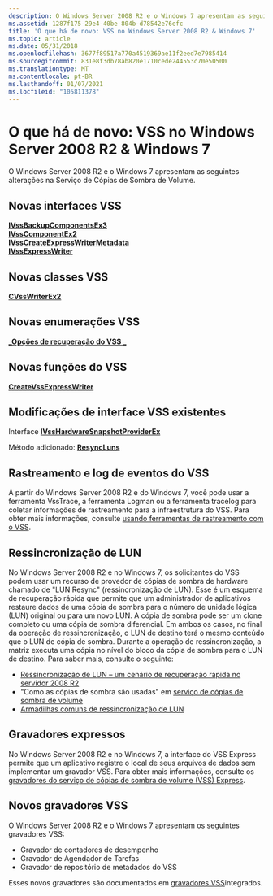 ```yaml
---
description: O Windows Server 2008 R2 e o Windows 7 apresentam as seguintes alterações na Serviço de Cópias de Sombra de Volume.
ms.assetid: 1287f175-29e4-40be-804b-d78542e76efc
title: 'O que há de novo: VSS no Windows Server 2008 R2 & Windows 7'
ms.topic: article
ms.date: 05/31/2018
ms.openlocfilehash: 3677f89517a770a4519369ae11f2eed7e7985414
ms.sourcegitcommit: 831e8f3db78ab820e1710cede244553c70e50500
ms.translationtype: MT
ms.contentlocale: pt-BR
ms.lasthandoff: 01/07/2021
ms.locfileid: "105811378"
---
```

# <a name="whats-new-vss-in-windows-server-2008-r2--windows-7"></a>O que há de novo: VSS no Windows Server 2008 R2 & Windows 7

O Windows Server 2008 R2 e o Windows 7 apresentam as seguintes alterações na Serviço de Cópias de Sombra de Volume.

## <a name="new-vss-interfaces"></a>Novas interfaces VSS

<dl>

[**IVssBackupComponentsEx3**](/windows/desktop/api/VsBackup/nl-vsbackup-ivssbackupcomponentsex3)  
[**IVssComponentEx2**](/windows/desktop/api/VsWriter/nl-vswriter-ivsscomponentex2)  
[**IVssCreateExpressWriterMetadata**](/windows/desktop/api/VsWriter/nl-vswriter-ivsscreateexpresswritermetadata)  
[**IVssExpressWriter**](/windows/desktop/api/VsWriter/nl-vswriter-ivssexpresswriter)  
</dl>

## <a name="new-vss-classes"></a>Novas classes VSS

<dl>

[**CVssWriterEx2**](/windows/desktop/api/VsWriter/nl-vswriter-cvsswriterex2)  
</dl>

## <a name="new-vss-enumerations"></a>Novas enumerações VSS

<dl>

[**\_Opções de recuperação do VSS \_**](/windows/desktop/api/Vss/ne-vss-vss_recovery_options)  
</dl>

## <a name="new-vss-functions"></a>Novas funções do VSS

<dl>

[**CreateVssExpressWriter**](/windows/desktop/api/VsWriter/nf-vswriter-createvssexpresswriter)  
</dl>

## <a name="existing-vss-interface-modifications"></a>Modificações de interface VSS existentes

<dl>

Interface [**IVssHardwareSnapshotProviderEx**](/windows/desktop/api/VsProv/nn-vsprov-ivsshardwaresnapshotproviderex)<dl> Método adicionado: [ **ResyncLuns**](/windows/desktop/api/VsProv/nf-vsprov-ivsshardwaresnapshotproviderex-resyncluns)  
</dl> </dd> </dl>

## <a name="vss-event-tracing-and-logging"></a>Rastreamento e log de eventos do VSS

A partir do Windows Server 2008 R2 e do Windows 7, você pode usar a ferramenta VssTrace, a ferramenta Logman ou a ferramenta tracelog para coletar informações de rastreamento para a infraestrutura do VSS. Para obter mais informações, consulte [usando ferramentas de rastreamento com o VSS](using-tracing-tools-with-vss.md).

## <a name="lun-resynchronization"></a>Ressincronização de LUN

No Windows Server 2008 R2 e no Windows 7, os solicitantes do VSS podem usar um recurso de provedor de cópias de sombra de hardware chamado de "LUN Resync" (ressincronização de LUN). Esse é um esquema de recuperação rápida que permite que um administrador de aplicativos restaure dados de uma cópia de sombra para o número de unidade lógica (LUN) original ou para um novo LUN. A cópia de sombra pode ser um clone completo ou uma cópia de sombra diferencial. Em ambos os casos, no final da operação de ressincronização, o LUN de destino terá o mesmo conteúdo que o LUN de cópia de sombra. Durante a operação de ressincronização, a matriz executa uma cópia no nível do bloco da cópia de sombra para o LUN de destino. Para saber mais, consulte o seguinte:

-   [Ressincronização de LUN – um cenário de recuperação rápida no servidor 2008 R2](https://blogs.technet.com/filecab/archive/2009/04/11/lun-resync-a-fast-recovery-scenario-in-server-2008-r2.aspx)
-   "Como as cópias de sombra são usadas" em [serviço de cópias de sombra de volume](/windows-server/storage/file-server/volume-shadow-copy-service)
-   [Armadilhas comuns de ressincronização de LUN](https://blogs.msdn.com/gregd/archive/2009/07/27/common-lun-resync-gotchas.aspx)

## <a name="express-writers"></a>Gravadores expressos

No Windows Server 2008 R2 e no Windows 7, a interface do VSS Express permite que um aplicativo registre o local de seus arquivos de dados sem implementar um gravador VSS. Para obter mais informações, consulte os [gravadores do serviço de cópias de sombra de volume (VSS) Express](https://blogs.technet.com/filecab/archive/2009/06/17/volume-shadow-copy-service-vss-express-writers.aspx).

## <a name="new-vss-writers"></a>Novos gravadores VSS

O Windows Server 2008 R2 e o Windows 7 apresentam os seguintes gravadores VSS:

-   Gravador de contadores de desempenho
-   Gravador de Agendador de Tarefas
-   Gravador de repositório de metadados do VSS

Esses novos gravadores são documentados em [gravadores VSS](in-box-vss-writers.md)integrados.

 

 
